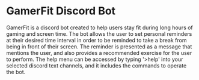 # GamerFit Discord Bot
GamerFit is a discord bot created to help users stay fit during long hours of gaming and screen time. The bot allows the user to set personal reminders at their desired time interval in order to be reminded to take a break from being in front of their screen. The reminder is presented as a message that mentions the user, and also provides a recommended exercise for the user to perform. The help menu can be accessed by typing '>help' into your selected discord text channels, and it includes the commands to operate the bot. 
